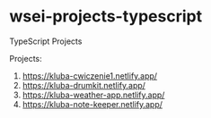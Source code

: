 # wsei-projects-typescript
TypeScript Projects


Projects:

1. https://kluba-cwiczenie1.netlify.app/
2. https://kluba-drumkit.netlify.app/
3. https://kluba-weather-app.netlify.app/
4. https://kluba-note-keeper.netlify.app/
